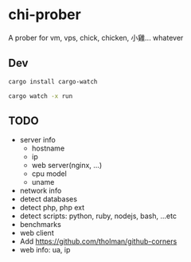 # chi-prober

A prober for vm, vps, chick, chicken, 小雞... whatever

## Dev

```bash
cargo install cargo-watch

cargo watch -x run
```

## TODO

- server info
  - hostname
  - ip
  - web server(nginx, ...)
  - cpu model
  - uname
- network info
- detect databases
- detect php, php ext
- detect scripts: python, ruby, nodejs, bash, ...etc
- benchmarks
- web client
- Add https://github.com/tholman/github-corners
- web info: ua, ip
